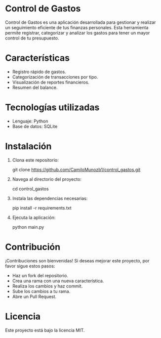 # Control de Gastos

Control de Gastos es una aplicación desarrollada para gestionar y realizar un seguimiento eficiente de tus finanzas personales. Esta herramienta permite registrar, categorizar y analizar los gastos para tener un mayor control de tu presupuesto.

# Características

- Registro rápido de gastos.
- Categorización de transacciones por tipo.
- Visualización de reportes financieros.
- Resumen del balance.

# Tecnologías utilizadas

- Lenguaje: Python
- Base de datos: SQLite

# Instalación

1. Clona este repositorio:

     git clone https://github.com/CamiloMunozb1/control_gastos.git
   
2. Navega al directorio del proyecto:

     cd control_gastos
   
3. Instala las dependencias necesarias:

     pip install -r requirements.txt

4. Ejecuta la aplicación:

     python main.py

# Contribución

¡Contribuciones son bienvenidas! Si deseas mejorar este proyecto, por favor sigue estos pasos:

- Haz un fork del repositorio.
- Crea una rama con una nueva característica.
- Realiza los cambios y haz commit.
- Sube los cambios a tu rama.
- Abre un Pull Request.

# Licencia

Este proyecto está bajo la licencia MIT.
